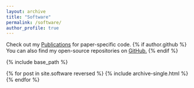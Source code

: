 ```yaml
---
layout: archive
title: "Software"
permalink: /software/
author_profile: true
---
```


Check out my <a href="https://gchochla.github.io/publications">Publications</a> for paper-specific code.
{% if author.github %}
  You can also find my open-source repositories on <u><a href="https://github.com/{{author.github}}">GitHub</a>.</u>
{% endif %}

{% include base_path %}

{% for post in site.software reversed %}
  {% include archive-single.html %}
{% endfor %}
